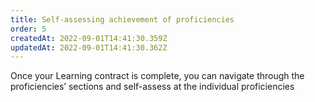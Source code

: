 ```yaml
---
title: Self-assessing achievement of proficiencies
order: 5
createdAt: 2022-09-01T14:41:30.359Z
updatedAt: 2022-09-01T14:41:30.362Z
---
```

Once your Learning contract is complete, you can navigate through the proficiencies’ sections and self-assess at the individual proficiencies
